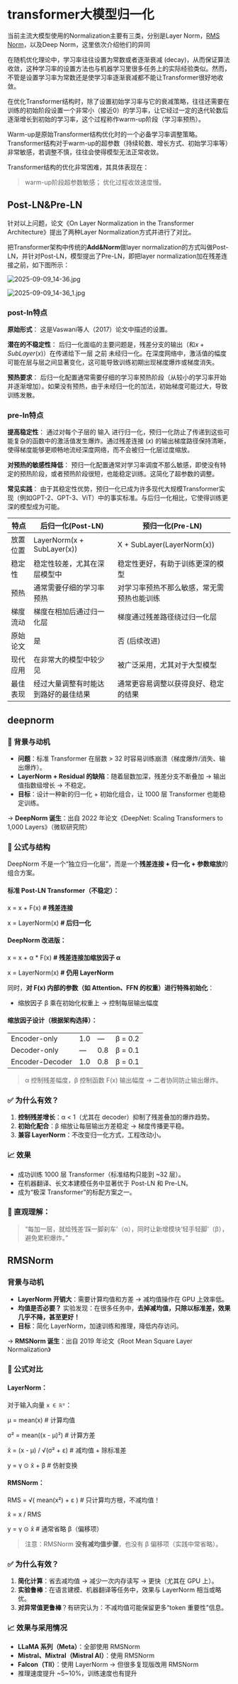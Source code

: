 # transformer大模型归一化

当前主流大模型使用的Normalization主要有三类，分别是Layer Norm，[RMS Norm](https://zhida.zhihu.com/search?content_id=225975397&content_type=Article&match_order=1&q=RMS+Norm&zd_token=eyJhbGciOiJIUzI1NiIsInR5cCI6IkpXVCJ9.eyJpc3MiOiJ6aGlkYV9zZXJ2ZXIiLCJleHAiOjE3NTc1NzE4NDUsInEiOiJSTVMgTm9ybSIsInpoaWRhX3NvdXJjZSI6ImVudGl0eSIsImNvbnRlbnRfaWQiOjIyNTk3NTM5NywiY29udGVudF90eXBlIjoiQXJ0aWNsZSIsIm1hdGNoX29yZGVyIjoxLCJ6ZF90b2tlbiI6bnVsbH0._QqipVJi_Llfnq61FfFthxIJaqUvoeUGvsMWMD_tsyg&zhida_source=entity)，以及Deep Norm，这里依次介绍他们的异同

在随机优化理论中，学习率往往设置为常数或者逐渐衰减 (decay)，从而保证算法收敛，这种学习率的设置方法也与机器学习里很多任务上的实际经验类似。然而，不管是设置学习率为常数还是使学习率逐渐衰减都不能让Transformer很好地收敛。

在优化Transformer结构时，除了设置初始学习率与它的衰减策略，往往还需要在训练的初始阶段设置一个非常小（接近0）的学习率，让它经过一定的迭代轮数后逐渐增长到初始的学习率，这个过程称作warm-up阶段（学习率预热）。

Warm-up是原始Transformer结构优化时的一个必备学习率调整策略。Transformer结构对于warm-up的超参数（持续轮数、增长方式、初始学习率等）非常敏感，若调整不慎，往往会使得模型无法正常收敛。

Transformer结构的优化非常困难，其具体表现在：

> warm-up阶段超参数敏感；
> 优化过程收敛速度慢。

## Post-LN&Pre-LN

针对以上问题，论文《On Layer Normalization in the Transformer Architecture》提出了两种Layer Normalization方式并进行了对比。

把Transformer架构中传统的**Add&Norm**做layer normalization的方式叫做Post-LN，并针对Post-LN，模型提出了Pre-LN，即把layer normalization加在残差连接之前，如下图所示：

![2025-09-09_14-36.jpg](https://cdn.jsdelivr.net/gh/zilong-ding/note-gen-image-sync@main/2987a49e-e8a4-4d29-b1ce-b375dd621638.jpeg)

![2025-09-09_14-36_1.jpg](https://cdn.jsdelivr.net/gh/zilong-ding/note-gen-image-sync@main/01d370cd-f9b3-4ba2-8883-7f03ba612dc3.jpeg)


### post-ln特点

**原始形式**： 这是Vaswani等人（2017）论文中描述的设置。

**潜在的不稳定性**： 后归一化面临的主要问题是，残差分支的输出（和$x+SubLayer(x)$）在传递给下一层 之前 未经归一化。在深度网络中，激活值的幅度可能在层与层之间显著变化，这可能导致训练初期出现梯度爆炸或梯度消失。

**预热要求**： 后归一化配置通常需要仔细的学习率预热阶段（从较小的学习率开始并逐渐增加）。如果没有预热，由于未经归一化的加法，初始梯度可能过大，导致训练发散。

### pre-ln特点

**提高稳定性**： 通过对每个子层的 输入 进行归一化，预归一化防止了传递到这些可能复杂的函数中的激活值发生爆炸。通过残差连接 (𝑥) 的输出梯度路径保持清晰，使得梯度能够更顺畅地流经深度网络，而不会被归一化层过度缩放。

**对预热的敏感性降低**： 预归一化配置通常对学习率调度不那么敏感，即使没有特定的预热阶段，或者预热阶段很短，也能稳定训练。这简化了超参数的调整。

**常见实践**： 由于其稳定性优势，预归一化已成为许多现代大规模Transformer实现（例如GPT-2、GPT-3、ViT）中的事实标准。与后归一化相比，它使得训练更深的模型成为可能。


| 特点     | 后归一化(Post-LN)                    | 预归一化(Pre-LN)                           |
| -------- | ------------------------------------ | ------------------------------------------ |
| 放置位置 | LayerNorm(x + SubLayer(x))           | X + SubLayer(LayerNorm(x))                 |
| 稳定性   | 稳定性较差，尤其在深层模型中         | 稳定性更好，有助于训练更深的模型           |
| 预热     | 通常需要仔细的学习率预热             | 对学习率预热不那么敏感，常无需预热也能训练 |
| 梯度流动 | 梯度在相加后通过归一化层             | 梯度通过残差路径绕过归一化层               |
| 原始论文 | 是                                   | 否 (后续改进)                              |
| 现代应用 | 在非常大的模型中较少见               | 被广泛采用，尤其对于大型模型               |
| 最佳表现 | 经过大量调整有时能达到路好的最佳结果 | 通常更容易调整以获得良好、稳定的结果       |


## deepnorm

### 📌 背景与动机

* **问题**：标准 Transformer 在层数 > 32 时容易训练崩溃（梯度爆炸/消失、输出爆炸）。
* **LayerNorm + Residual 的缺陷**：随着层数加深，残差分支不断叠加 → 输出值指数级增长 → 不稳定。
* **目标**：设计一种新的归一化 + 初始化组合，让 1000 层 Transformer 也能稳定训练。

→ **DeepNorm 诞生**：出自 2022 年论文《DeepNet: Scaling Transformers to 1,000 Layers》（微软研究院）

### 🧮 公式与结构

DeepNorm 不是一个“独立归一化层”，而是一个**残差连接 + 归一化 + 参数缩放**的组合方案。

#### 标准 Post-LN Transformer（不稳定）：

x = x + F(x)          **# 残差连接**

x = LayerNorm(x)      **# 后归一化**

#### DeepNorm 改进版：

x = x + α \* F(x)      **# 残差连接加缩放因子 α**

x = LayerNorm(x)      **# 仍用 LayerNorm**

同时，**对 F(x) 内部的参数（如 Attention、FFN 的权重）进行特殊初始化**：

* 缩放因子 β 乘在初始化权重上 → 控制每层输出幅度

#### 缩放因子设计（根据架构选择）：


|                 |     |     |          |
| --------------- | --- | --- | -------- |
| Encoder-only    | 1.0 | —  | β = 0.2 |
| Decoder-only    | —  | 0.8 | β = 0.1 |
| Encoder-Decoder | 1.0 | 0.8 | β = 0.1 |

> α 控制残差幅度，β 控制函数 F(x) 输出幅度 → 二者协同防止输出爆炸。

### ✅ 为什么有效？

1. **控制残差增长**：α < 1（尤其在 decoder）抑制了残差叠加的爆炸趋势。
2. **初始化配合**：β 缩放让每层输出方差稳定 → 梯度传播更平稳。
3. **兼容 LayerNorm**：不改变归一化方式，工程改动小。

### 📈 效果

* 成功训练 1000 层 Transformer（标准结构只能到 \~32 层）。
* 在机器翻译、长文本建模任务中显著优于 Post-LN 和 Pre-LN。
* 成为“极深 Transformer”的标配方案之一。

### 🧠 直观理解：

> “每加一层，就给残差‘踩一脚刹车’（α），同时让新增模块‘轻手轻脚’（β），避免累积爆炸。”






## RMSNorm




### 背景与动机

* **LayerNorm 开销大**：需要计算均值和方差 → 减均值操作在 GPU 上效率低。
* **均值是否必要？** 实验发现：在很多任务中，**去掉减均值，只除以标准差，效果几乎不降，甚至更好！**
* **目标**：简化 LayerNorm，加速训练和推理，降低内存访问。

→ **RMSNorm 诞生**：出自 2019 年论文《Root Mean Square Layer Normalization》

### 🧮 公式对比

#### LayerNorm：

对于输入向量 `x ∈ ℝᴰ`：

μ = mean(x)                    # 计算均值

σ² = mean((x - μ)²)            # 计算方差

x̂ = (x - μ) / √(σ² + ε)        # 减均值 + 除标准差

y = γ ⊙ x̂ + β                  # 仿射变换

#### RMSNorm：

RMS = √( mean(x²) + ε )        # 只计算均方根，不减均值！

x̂ = x / RMS

y = γ ⊙ x̂                      # 通常省略 β（偏移项）

> 注意：RMSNorm **没有减均值步骤**，也没有 β 偏移项（实践中常省略）。

### ✅ 为什么有效？

1. **简化计算**：省去减均值 → 减少一次内存读写 → 更快（尤其在 GPU 上）。
2. **实验鲁棒**：在语言建模、机器翻译等任务中，效果与 LayerNorm 相当或略优。
3. **对异常值更鲁棒**？有研究认为：不减均值可能保留更多“token 重要性”信息。

### 📈 效果与采用情况

* **LLaMA 系列（Meta）**：全部使用 RMSNorm
* **Mistral、Mixtral（Mistral AI）**：使用 RMSNorm
* **Falcon（TII）**：使用 LayerNorm → 但很多复现版改用 RMSNorm
* 推理速度提升 \~5\~10%，训练速度也有提升

